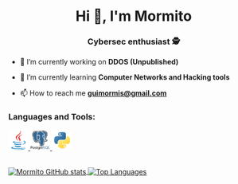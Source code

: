 <h1 align="center">Hi 👋, I'm Mormito</h1>
<h3 align="center">Cybersec enthusiast 🕵️</h3>

- 🔭 I’m currently working on **DDOS (Unpublished)**

- 🌱 I’m currently learning **Computer Networks and Hacking tools**

- 📫 How to reach me **guimormis@gmail.com**

<h3 align="left">Languages and Tools:</h3>
<p align="left"> <a href="https://www.java.com" target="_blank" rel="noreferrer"> <img src="https://raw.githubusercontent.com/devicons/devicon/master/icons/java/java-original.svg" alt="java" width="40" height="40"/> </a> <a href="https://www.postgresql.org" target="_blank" rel="noreferrer"> <img src="https://raw.githubusercontent.com/devicons/devicon/master/icons/postgresql/postgresql-original-wordmark.svg" alt="postgresql" width="40" height="40"/> </a> <a href="https://www.python.org" target="_blank" rel="noreferrer"> <img src="https://raw.githubusercontent.com/devicons/devicon/master/icons/python/python-original.svg" alt="python" width="40" height="40"/> </a> </p>

<br>

<a href="https://github.com/anuraghazra/github-readme-stats">
<img height=200 align="center" src="https://github-readme-stats.vercel.app/api?username=Mormito&show_icons=true&theme=gruvbox" alt="Mormito GitHub stats">
</a>

<a href="https://github.com/anuraghazra/github-readme-stats"> 
<img height=200 align="center" src="https://github-readme-stats.vercel.app/api/top-langs/?username=mormito&layout=compact&theme=gruvbox" alt="Top Languages">
</a>




